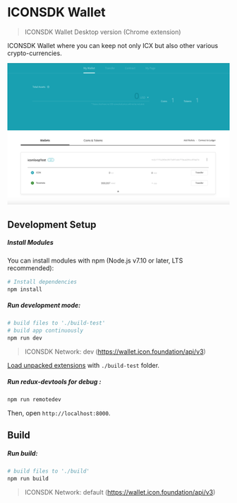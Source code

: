 # ICONSDK Wallet
> ICONSDK Wallet Desktop version (Chrome extension)

ICONSDK Wallet where you can keep not only ICX but also other various crypto-currencies.

![](./public/resource/readme_image.png)

## Development Setup

##### Install Modules

You can install modules with npm (Node.js v7.10 or later, LTS recommended):

```sh
# Install dependencies
npm install
```

##### Run development mode:

```sh
# build files to './build-test'
# build app continuously
npm run dev
```

> ICONSDK Network: dev (https://wallet.icon.foundation/api/v3)  

[Load unpacked extensions](https://developer.chrome.com/extensions/getstarted#unpacked) with `./build-test` folder.


##### Run redux-devtools for debug :
```sh
npm run remotedev
```
Then, open `http://localhost:8000`.


## Build

##### Run build:

```sh
# build files to './build'
npm run build
```

> ICONSDK Network: default (https://wallet.icon.foundation/api/v3) 

